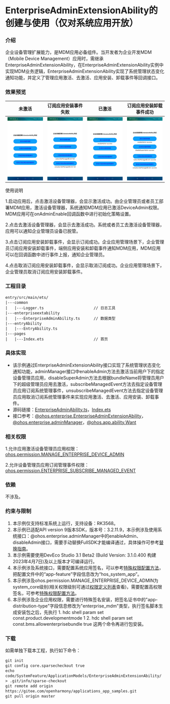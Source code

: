 # EnterpriseAdminExtensionAbility的创建与使用（仅对系统应用开放）

### 介绍

企业设备管理扩展能力，是MDM应用必备组件。当开发者为企业开发MDM（Mobile Device Management）应用时，需继承EnterpriseAdminExtensionAbility，在EnterpriseAdminExtensionAbility实例中实现MDM业务逻辑，EnterpriseAdminExtensionAbility实现了系统管理状态变化通知功能，并定义了管理应用激活、去激活、应用安装、卸载事件等回调接口。

### 效果预览

| 未激活                                                 | 订阅应用安装事件失败                                    | 已激活                                                 | 订阅应用安装卸载事件成功                                |
| ------------------------------------------------------ | ------------------------------------------------------- | ------------------------------------------------------ | ------------------------------------------------------- |
| <img src="screenshots/device/first.jpg" width="300" /> | <img src="screenshots/device/second.jpg" width="300" /> | <img src="screenshots/device/third.jpg" width="300" /> | <img src="screenshots/device/fourth.jpg" width="300" /> |

使用说明

1.启动应用后，点击激活设备管理器，会显示激活成功。由企业管理员或者员工部署MDM应用，激活设备管理器，系统通知MDM应用已激活DeviceAdmin权限。MDM应用可在onAdminEnable回调函数中进行初始化策略设置。

2.点击去激活设备管理器，会显示去激活成功。系统或者员工去激活设备管理器，应用可以通知企业管理员设备已脱管。

3.点击订阅应用安装卸载事件，会显示订阅成功。企业应用管理场景下，企业管理员订阅应用安装卸载事件，端侧应用安装和卸载事件通知MDM应用，MDM应用可以在回调函数中进行事件上报，通知企业管理员。

4.点击取消订阅应用安装卸载事件，会显示取消订阅成功。企业应用管理场景下，企业管理员取消订阅应用安装卸载事件。

### 工程目录
```
entry/src/main/ets/
|---common
|   |---Logger.ts                      // 日志工具
|---enterpriseextability
|   |---EnterpriseAdminAbility.ts      // 数据类型
|---entryAbility
|   |---EntryAbility.ts                
|---pages
|   |---Index.ets                      // 首页
```
### 具体实现

* 该示例通过EnterpriseAdminExtensionAbility接口实现了系统管理状态变化通知功能，adminManager接口中enableAdmin方法去激活当前用户下的指定设备管理员应用，disableSuperAdmin方法去根据bundleName将管理员用户下的超级管理员应用去激活，subscribeManagedEvent方法去指定设备管理员应用订阅系统管理事件，unsubscribeManagedEvent方法去指定设备管理员应用取消订阅系统管理事件来实现应用激活、去激活、应用安装、卸载事件。
* 源码链接：[EnterpriseAdminAbility.ts](entry/src/main/ets/enterpriseextability/EnterpriseAdminAbility.ts)，[Index.ets](entry/src/main/ets/pages/Index.ets)
* 接口参考：[@ohos.enterprise.EnterpriseAdminExtensionAbility](https://gitee.com/openharmony/docs/blob/master/zh-cn/application-dev/reference/apis-mdm-kit/js-apis-EnterpriseAdminExtensionAbility.md)，[@ohos.enterprise.adminManager](https://gitee.com/openharmony/docs/blob/master/zh-cn/application-dev/reference/apis-mdm-kit/js-apis-enterprise-adminManager.md)，[@ohos.app.ability.Want](https://gitee.com/openharmony/docs/blob/master/zh-cn/application-dev/reference/apis-ability-kit/js-apis-app-ability-want.md)

### 相关权限

1.允许应用激活设备管理员应用权限：[ohos.permission.MANAGE_ENTERPRISE_DEVICE_ADMIN](https://gitee.com/openharmony/docs/blob/master/zh-cn/application-dev/security/AccessToken/permissions-for-system-apps.md#ohospermissionmanage_enterprise_device_admin)

2.允许设备管理员应用订阅管理事件权限：[ohos.permission.ENTERPRISE_SUBSCRIBE_MANAGED_EVENT](https://gitee.com/openharmony/docs/blob/OpenHarmony-5.0.1-Release/zh-cn/application-dev/security/AccessToken/permissions-for-mdm-apps.md#ohospermissionenterprise_subscribe_managed_event)

### 依赖

不涉及。

### 约束与限制

1. 本示例仅支持标准系统上运行，支持设备：RK3568。
2. 本示例已适配API version 9版本SDK，版本号：3.2.11.9，本示例涉及使用系统接口：@ohos.enterprise.adminManager中的enableAdmin、disableAdmin接口，需要手动替换FullSDK才能编译通过，具体操作可参考[替换指南](https://gitee.com/openharmony/docs/blob/OpenHarmony-5.0.1-Release/zh-cn/application-dev/faqs/full-sdk-switch-guide.md)。
3. 本示例需要使用DevEco Studio 3.1 Beta2 (Build Version: 3.1.0.400 构建 2023年4月7日)及以上版本才可编译运行。
4. 本示例涉及系统接口，需要配置系统应用签名，可以参考[特殊权限配置方法](https://gitee.com/openharmony/docs/blob/OpenHarmony-5.0.1-Release/zh-cn/application-dev/security/hapsigntool-overview.md)，把配置文件中的“app-feature”字段信息改为“hos_system_app”。
5. 本示例涉及ohos.permission.MANAGE_ENTERPRISE_DEVICE_ADMIN为system_core级别(相关权限级别可通过[权限定义列表](https://gitee.com/openharmony/docs/blob/OpenHarmony-5.0.1-Release/zh-cn/application-dev/security/AccessToken/permissions-for-system-apps.md)查看)，需要配置高权限签名，可参考[特殊权限配置方法](https://gitee.com/openharmony/docs/blob/OpenHarmony-5.0.1-Release/zh-cn/application-dev/security/hapsigntool-overview.md)。
6. 本示例涉及企业应用权限，需要进行特殊签名安装，把签名证书中的"app-distribution-type"字段信息修改为"enterprise_mdm"类型，执行签名脚本生成安装包之后，先执行 1. hdc shell param set const.product.developmentmode 1  2. hdc shell param set const.bms.allowenterprisebundle true 这两个命令再进行包安装。

### 下载

如需单独下载本工程，执行如下命令：
```
git init
git config core.sparsecheckout true
echo code/SystemFeature/ApplicationModels/EnterpriseAdminExtensionAbility/ > .git/info/sparse-checkout
git remote add origin https://gitee.com/openharmony/applications_app_samples.git
git pull origin master
```
